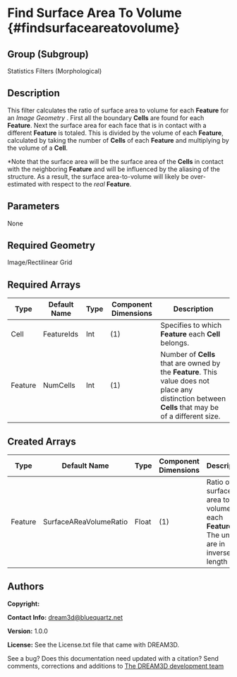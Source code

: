 Find Surface Area To Volume {#findsurfaceareatovolume}
======

## Group (Subgroup) ##
Statistics Filters (Morphological)

## Description ##
This filter calculates the ratio of surface area to volume for each **Feature** for an *Image Geometry* . First all the boundary **Cells** are found for each **Feature**. Next the surface area for each face that is in contact with a different **Feature** is totaled. This is divided by the volume of each **Feature**, calculated by taking the number of 
**Cells** of each **Feature** and multiplying by the volume of a **Cell**. 

*Note that the surface area will be the surface area of the **Cells** in contact with the neighboring **Feature** and will be influenced by the aliasing of the structure.  As a result, the surface area-to-volume will likely be over-estimated with respect to the *real* **Feature**.

## Parameters ##
None

## Required Geometry ##
Image/Rectilinear Grid

## Required Arrays ##
| Type | Default Name | Type | Component Dimensions | Description |
|------|--------------|-------------|---------|-----|
| Cell | FeatureIds | Int | (1) | Specifies to which **Feature** each **Cell** belongs. |
| Feature | NumCells |  Int | (1) | Number of **Cells** that are owned by the **Feature**. This value does not place any distinction between **Cells** that may be of a different size. |

## Created Arrays ##
| Type | Default Name | Type | Component Dimensions | Description |
|------|--------------|-------------|---------|-----|
| Feature | SurfaceAReaVolumeRatio | Float | (1) | Ratio of surface area to volume for each **Feature**. The units are in inverse length units |


## Authors ##

**Copyright:** 

**Contact Info:** dream3d@bluequartz.net

**Version:** 1.0.0

**License:**  See the License.txt file that came with DREAM3D.




See a bug? Does this documentation need updated with a citation? Send comments, corrections and additions to [The DREAM3D development team](mailto:dream3d@bluequartz.net?subject=Documentation%20Correction)

